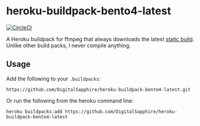 # heroku-buildpack-bento4-latest

[![CircleCI](https://circleci.com/gh/DigitalSapphire/heroku-buildpack-bento4-latest/tree/master.svg?style=svg)](https://circleci.com/gh/DigitalSapphire/heroku-buildpack-bento4-latest/tree/master)

A Heroku buildpack for ffmpeg that always downloads the latest [static build](https://www.bento4.com).
Unlike other build packs, I never compile anything.

## Usage

Add the following to your `.buildpacks`:

```
https://github.com/DigitalSapphire/heroku-buildpack-bento4-latest.git
```

Or run the following from the heroku command line:

```
heroku buildpacks:add https://github.com/DigitalSapphire/heroku-buildpack-bento4-latest
```